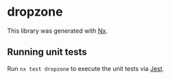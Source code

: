 # dropzone

This library was generated with [Nx](https://nx.dev).

## Running unit tests

Run `nx test dropzone` to execute the unit tests via [Jest](https://jestjs.io).
